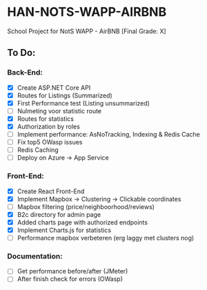 # HAN-NOTS-WAPP-AIRBNB
School Project for NotS WAPP - AirBNB [Final Grade: X]

## To Do:
### Back-End:
- [x] Create ASP.NET Core API
- [x] Routes for Listings (Summarized)
- [x] First Performance test (Listing unsummarized)
- [ ] Nulmeting voor statistic route
- [x] Routes for statistics
- [x] Authorization by roles
- [ ] Implement performance: AsNoTracking, Indexing & Redis Cache
- [ ] Fix top5 OWasp issues
- [ ] Redis Caching
- [ ] Deploy on Azure -> App Service

### Front-End:
- [x] Create React Front-End
- [x] Implement Mapbox -> Clustering -> Clickable coordinates
- [ ] Mapbox filtering (price/neighboorhood/reviews)
- [x] B2c directory for admin page
- [x] Added charts page with authorized endpoints
- [x] Implement Charts.js for statistics
- [ ] Performance mapbox verbeteren (erg laggy met clusters nog)

### Documentation:
- [ ] Get performance before/after (JMeter)
- [ ] After finish check for errors (OWasp)
